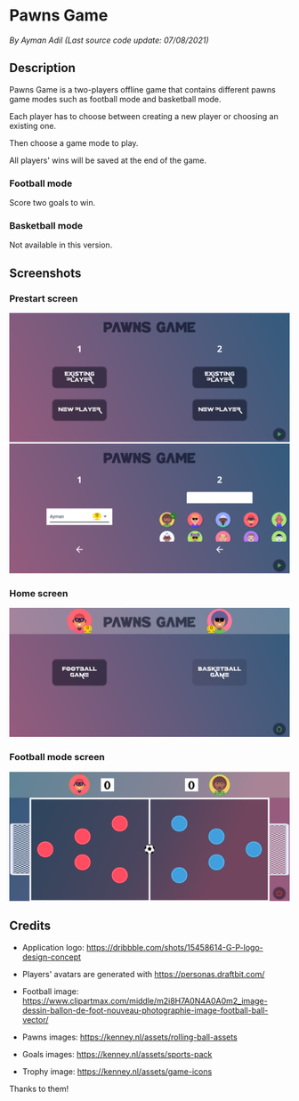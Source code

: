 # Pawns Game

_By Ayman Adil (Last source code update: 07/08/2021)_

## Description

Pawns Game is a two-players offline game that contains different pawns game modes such as football mode and basketball mode.

Each player has to choose between creating a new player or choosing an existing one.

Then choose a game mode to play.

All players' wins will be saved at the end of the game.

### Football mode

Score two goals to win.

### Basketball mode

Not available in this version.

## Screenshots

### Prestart screen

![](assets/screenshots/prestart_screen_1.png)
![](assets/screenshots/prestart_screen_2.png)

### Home screen

![](assets/screenshots/home_screen.png)

### Football mode screen

![](assets/screenshots/football_mode_screen.png)

## Credits

- Application logo: https://dribbble.com/shots/15458614-G-P-logo-design-concept

- Players' avatars are generated with https://personas.draftbit.com/

- Football image: https://www.clipartmax.com/middle/m2i8H7A0N4A0A0m2_image-dessin-ballon-de-foot-nouveau-photographie-image-football-ball-vector/

- Pawns images: https://kenney.nl/assets/rolling-ball-assets

- Goals images: https://kenney.nl/assets/sports-pack

- Trophy image: https://kenney.nl/assets/game-icons

Thanks to them!

